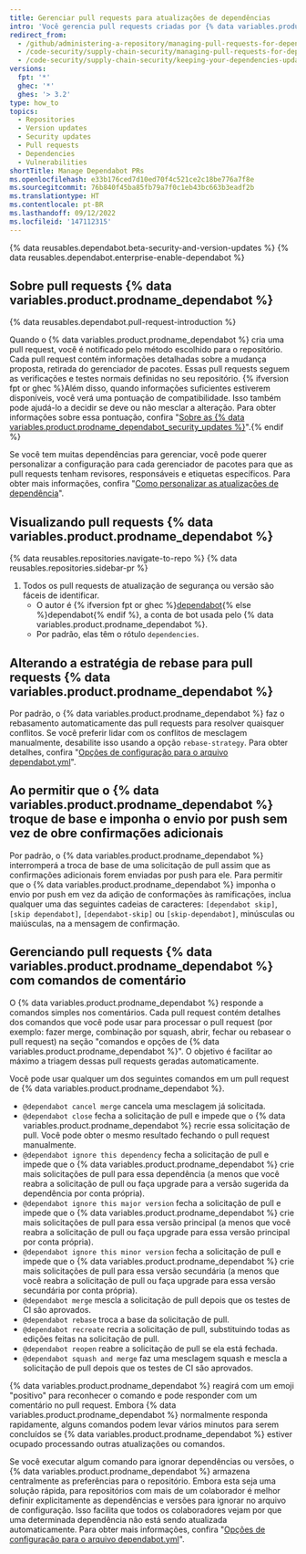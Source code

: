 ```yaml
---
title: Gerenciar pull requests para atualizações de dependências
intro: 'Você gerencia pull requests criadas por {% data variables.product.prodname_dependabot %} da mesma forma que outras pull requests, mas existem algumas opções extras.'
redirect_from:
  - /github/administering-a-repository/managing-pull-requests-for-dependency-updates
  - /code-security/supply-chain-security/managing-pull-requests-for-dependency-updates
  - /code-security/supply-chain-security/keeping-your-dependencies-updated-automatically/managing-pull-requests-for-dependency-updates
versions:
  fpt: '*'
  ghec: '*'
  ghes: '> 3.2'
type: how_to
topics:
  - Repositories
  - Version updates
  - Security updates
  - Pull requests
  - Dependencies
  - Vulnerabilities
shortTitle: Manage Dependabot PRs
ms.openlocfilehash: e33b176ced7d10ed70f4c521ce2c18be776a7f8e
ms.sourcegitcommit: 76b840f45ba85fb79a7f0c1eb43bc663b3eadf2b
ms.translationtype: HT
ms.contentlocale: pt-BR
ms.lasthandoff: 09/12/2022
ms.locfileid: '147112315'
---
```

{% data reusables.dependabot.beta-security-and-version-updates %} {% data reusables.dependabot.enterprise-enable-dependabot %}

## Sobre pull requests {% data variables.product.prodname_dependabot %}

{% data reusables.dependabot.pull-request-introduction %}

Quando o {% data variables.product.prodname_dependabot %} cria uma pull request, você é notificado pelo método escolhido para o repositório. Cada pull request contém informações detalhadas sobre a mudança proposta, retirada do gerenciador de pacotes. Essas pull requests seguem as verificações e testes normais definidas no seu repositório. {% ifversion fpt or ghec %}Além disso, quando informações suficientes estiverem disponíveis, você verá uma pontuação de compatibilidade. Isso também pode ajudá-lo a decidir se deve ou não mesclar a alteração. Para obter informações sobre essa pontuação, confira "[Sobre as {% data variables.product.prodname_dependabot_security_updates %}](/github/managing-security-vulnerabilities/about-dependabot-security-updates)".{% endif %}

Se você tem muitas dependências para gerenciar, você pode querer personalizar a configuração para cada gerenciador de pacotes para que as pull requests tenham revisores, responsáveis e etiquetas específicos. Para obter mais informações, confira "[Como personalizar as atualizações de dependência](/github/administering-a-repository/customizing-dependency-updates)".

## Visualizando pull requests {% data variables.product.prodname_dependabot %}

{% data reusables.repositories.navigate-to-repo %} {% data reusables.repositories.sidebar-pr %}
1. Todos os pull requests de atualização de segurança ou versão são fáceis de identificar.
    - O autor é {% ifversion fpt or ghec %}[dependabot](https://github.com/dependabot){% else %}dependabot{% endif %}, a conta de bot usada pelo {% data variables.product.prodname_dependabot %}.
    - Por padrão, elas têm o rótulo `dependencies`.

## Alterando a estratégia de rebase para pull requests {% data variables.product.prodname_dependabot %}

Por padrão, o {% data variables.product.prodname_dependabot %} faz o rebasamento automaticamente das pull requests para resolver quaisquer conflitos. Se você preferir lidar com os conflitos de mesclagem manualmente, desabilite isso usando a opção `rebase-strategy`. Para obter detalhes, confira "[Opções de configuração para o arquivo dependabot.yml](/github/administering-a-repository/configuration-options-for-dependency-updates#rebase-strategy)".

## Ao permitir que o {% data variables.product.prodname_dependabot %} troque de base e imponha o envio por push sem vez de obre confirmações adicionais

Por padrão, o {% data variables.product.prodname_dependabot %} interromperá a troca de base de uma solicitação de pull assim que as confirmações adicionais forem enviadas por push para ele. Para permitir que o {% data variables.product.prodname_dependabot %} imponha o envio por push em vez da adição de conformações às ramificações, inclua qualquer uma das seguintes cadeias de caracteres: `[dependabot skip]`, `[skip dependabot]`, `[dependabot-skip]` ou `[skip-dependabot]`, minúsculas ou maiúsculas, na a mensagem de confirmação.

## Gerenciando pull requests {% data variables.product.prodname_dependabot %} com comandos de comentário

O {% data variables.product.prodname_dependabot %} responde a comandos simples nos comentários. Cada pull request contém detalhes dos comandos que você pode usar para processar o pull request (por exemplo: fazer merge, combinação por squash, abrir, fechar ou rebasear o pull request) na seção "comandos e opções de {% data variables.product.prodname_dependabot %}". O objetivo é facilitar ao máximo a triagem dessas pull requests geradas automaticamente.

Você pode usar qualquer um dos seguintes comandos em um pull request de {% data variables.product.prodname_dependabot %}.

- `@dependabot cancel merge` cancela uma mesclagem já solicitada.
- `@dependabot close` fecha a solicitação de pull e impede que o {% data variables.product.prodname_dependabot %} recrie essa solicitação de pull. Você pode obter o mesmo resultado fechando o pull request manualmente.
- `@dependabot ignore this dependency` fecha a solicitação de pull e impede que o {% data variables.product.prodname_dependabot %} crie mais solicitações de pull para essa dependência (a menos que você reabra a solicitação de pull ou faça upgrade para a versão sugerida da dependência por conta própria).
- `@dependabot ignore this major version` fecha a solicitação de pull e impede que o {% data variables.product.prodname_dependabot %} crie mais solicitações de pull para essa versão principal (a menos que você reabra a solicitação de pull ou faça upgrade para essa versão principal por conta própria).
- `@dependabot ignore this minor version` fecha a solicitação de pull e impede que o {% data variables.product.prodname_dependabot %} crie mais solicitações de pull para essa versão secundária (a menos que você reabra a solicitação de pull ou faça upgrade para essa versão secundária por conta própria).
- `@dependabot merge` mescla a solicitação de pull depois que os testes de CI são aprovados.
- `@dependabot rebase` troca a base da solicitação de pull.
- `@dependabot recreate` recria a solicitação de pull, substituindo todas as edições feitas na solicitação de pull.
- `@dependabot reopen` reabre a solicitação de pull se ela está fechada.
- `@dependabot squash and merge` faz uma mesclagem squash e mescla a solicitação de pull depois que os testes de CI são aprovados.

{% data variables.product.prodname_dependabot %} reagirá com um emoji "positivo" para reconhecer o comando e pode responder com um comentário no pull request. Embora {% data variables.product.prodname_dependabot %} normalmente responda rapidamente, alguns comandos podem levar vários minutos para serem concluídos se {% data variables.product.prodname_dependabot %} estiver ocupado processando outras atualizações ou comandos.

Se você executar algum comando para ignorar dependências ou versões, o {% data variables.product.prodname_dependabot %} armazena centralmente as preferências para o repositório. Embora esta seja uma solução rápida, para repositórios com mais de um colaborador é melhor definir explicitamente as dependências e versões para ignorar no arquivo de configuração. Isso facilita que todos os colaboradores vejam por que uma determinada dependência não está sendo atualizada automaticamente. Para obter mais informações, confira "[Opções de configuração para o arquivo dependabot.yml](/github/administering-a-repository/configuration-options-for-dependency-updates#ignore)".
